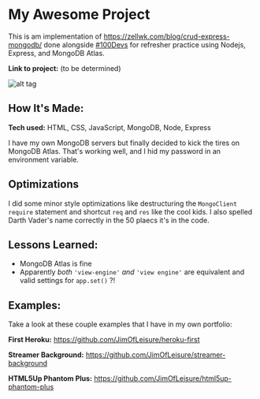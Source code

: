 # My Awesome Project
This is am implementation of https://zellwk.com/blog/crud-express-mongodb/ done alongside [\#100Devs](https://leonnoel.com/100devs/) for refresher practice using Nodejs, Express, and MongoDB Atlas.

**Link to project:** (to be determined)

![alt tag](http://placecorgi.com/1200/650)

## How It's Made:

**Tech used:** HTML, CSS, JavaScript, MongoDB, Node, Express

I have my own MongoDB servers but finally decided to kick the tires on MongoDB Atlas. That's working well, and I hid my password in an environment variable.

## Optimizations

I did some minor style optimizations like destructuring the `MongoClient` `require` statement and shortcut `req` and `res` like the cool kids. I also spelled Darth Vader's name correctly in the 50 plaecs it's in the code.

## Lessons Learned:

- MongoDB Atlas is fine
- Apparently *both* `'view-engine'` *and* `'view engine'` are equivalent and valid settings for `app.set()` ?!

## Examples:

Take a look at these couple examples that I have in my own portfolio:

**First Heroku:** https://github.com/JimOfLeisure/heroku-first

**Streamer Background:** https://github.com/JimOfLeisure/streamer-background

**HTML5Up Phantom Plus:** https://github.com/JimOfLeisure/html5up-phantom-plus

